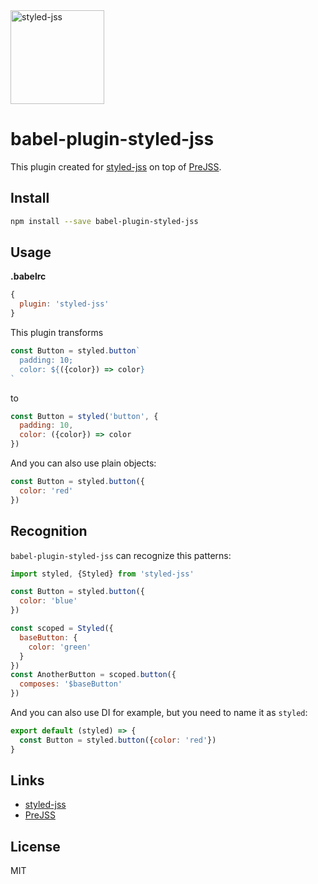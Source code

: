 <a href="https://github.com/cssinjs/styled-jss">
  <img alt="styled-jss" src="https://github.com/cssinjs/logo/blob/master/styled-jss-logo.png" height="150px" />
</a>

# babel-plugin-styled-jss
This plugin created for [styled-jss](https://github.com/cssinjs/styled-jss) on top of [PreJSS](https://github.com/axept/prejss).

## Install

```sh
npm install --save babel-plugin-styled-jss
```

## Usage

**.babelrc**
```js
{
  plugin: 'styled-jss'
}
```

This plugin transforms
```js
const Button = styled.button`
  padding: 10;
  color: ${({color}) => color}
`
```
to
```js
const Button = styled('button', {
  padding: 10,
  color: ({color}) => color
})
```

And you can also use plain objects:
```js
const Button = styled.button({
  color: 'red'
})
```

## Recognition

`babel-plugin-styled-jss` can recognize this patterns:

```js
import styled, {Styled} from 'styled-jss'

const Button = styled.button({
  color: 'blue'
})

const scoped = Styled({
  baseButton: {
    color: 'green'
  }
})
const AnotherButton = scoped.button({
  composes: '$baseButton'
})
```

And you can also use DI for example, but you need to name it as `styled`:

```js
export default (styled) => {
  const Button = styled.button({color: 'red'})
}
```

## Links
- [styled-jss](https://github.com/cssinjs/styled-jss)
- [PreJSS](https://github.com/axept/prejss)

## License
MIT

